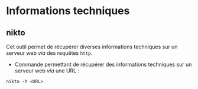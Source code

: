 # Informations techniques

## nikto

Cet outil permet de récupérer diverses informations techniques sur un serveur web _via_ des requêtes `http`.

* Commande permettant de récupérer des informations techniques sur un serveur web _via_ une URL :

```
nikto -h <URL>
```
